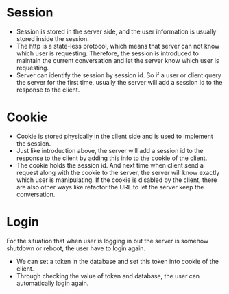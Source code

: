 # Session
- Session is stored in the server side, and the user information is usually stored inside the session.
- The http is a state-less protocol, which means that server can not know which user is requesting. Therefore,
the session is introduced to maintain the current conversation and let the server know which user is requesting.
- Server can identify the session by session id. So if a user or client query the server for the first time, usually 
the server will add a session id to the response to the client.
# Cookie
- Cookie is stored physically in the client side and is used to implement the session.
- Just like introduction above, the server will add a session id to the response to the client by adding this info to the
cookie of the client.
- The cookie holds the session id. And next time when client send a request along with the cookie to the server, the server
will know exactly which user is manipulating. If the cookie is disabled by the client, there are also other ways like refactor
the URL to let the server keep the conversation. 

# Login

For the situation that when user is logging in but the server is somehow shutdown or reboot, the user have to login again.

- We can set a token in the database and set this token into cookie of the client.
- Through checking the value of token and database, the user can automatically login again.